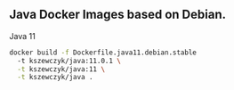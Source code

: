 ## Java Docker Images based on Debian.

Java 11

```bash
docker build -f Dockerfile.java11.debian.stable 
  -t kszewczyk/java:11.0.1 \
  -t kszewczyk/java:11 \
  -t kszewczyk/java .
```


